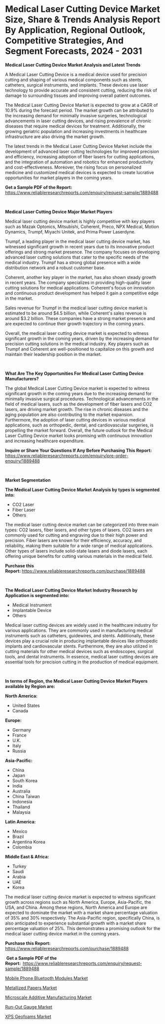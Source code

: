 <p><h1>Medical Laser Cutting Device Market Size, Share & Trends Analysis Report By Application, Regional Outlook, Competitive Strategies, And Segment Forecasts, 2024 - 2031</h1></p><p><strong>Medical Laser Cutting Device Market Analysis and Latest Trends</strong></p>
<p><p>A Medical Laser Cutting Device is a medical device used for precision cutting and shaping of various medical components such as stents, catheters, surgical instruments, and implants. These devices use laser technology to provide accurate and consistent cutting, reducing the risk of damage to surrounding tissues and improving overall patient outcomes.</p><p>The Medical Laser Cutting Device Market is expected to grow at a CAGR of 10.9% during the forecast period. The market growth can be attributed to the increasing demand for minimally invasive surgeries, technological advancements in laser cutting devices, and rising prevalence of chronic diseases that require medical devices for treatment. Additionally, the growing geriatric population and increasing investments in healthcare infrastructure are also driving the market growth.</p><p>The latest trends in the Medical Laser Cutting Device Market include the development of advanced laser cutting technologies for improved precision and efficiency, increasing adoption of fiber lasers for cutting applications, and the integration of automation and robotics for enhanced productivity and cost-effectiveness. Moreover, the rising focus on personalized medicine and customized medical devices is expected to create lucrative opportunities for market players in the coming years.</p></p>
<p><strong>Get a Sample PDF of the Report:&nbsp;</strong> <a href="https://www.reliableresearchreports.com/enquiry/request-sample/1889488">https://www.reliableresearchreports.com/enquiry/request-sample/1889488</a></p>
<p>&nbsp;</p>
<p><strong>Medical Laser Cutting Device Major Market Players</strong></p>
<p><p>Medical laser cutting device market is highly competitive with key players such as Mazak Optonics, Mitsubishi, Coherent, Preco, NPX Medical, Motion Dynamics, Trumpf, Miyachi Unitek, and Prima Power Laserdyne. </p><p>Trumpf, a leading player in the medical laser cutting device market, has witnessed significant growth in recent years due to its innovative product offerings and strong market presence. The company focuses on developing advanced laser cutting solutions that cater to the specific needs of the medical industry. Trumpf has a strong global presence with a wide distribution network and a robust customer base.</p><p>Coherent, another key player in the market, has also shown steady growth in recent years. The company specializes in providing high-quality laser cutting solutions for medical applications. Coherent's focus on innovation and continuous product development has helped it gain a competitive edge in the market.</p><p>Sales revenue for Trumpf in the medical laser cutting device market is estimated to be around $4.5 billion, while Coherent's sales revenue is around $3.2 billion. These companies have a strong market presence and are expected to continue their growth trajectory in the coming years.</p><p>Overall, the medical laser cutting device market is expected to witness significant growth in the coming years, driven by the increasing demand for precision cutting solutions in the medical industry. Key players such as Trumpf and Coherent are well-positioned to capitalize on this growth and maintain their leadership position in the market.</p></p>
<p>&nbsp;</p>
<p><strong>What Are The Key Opportunities For Medical Laser Cutting Device Manufacturers?</strong></p>
<p><p>The global Medical Laser Cutting Device market is expected to witness significant growth in the coming years due to the increasing demand for minimally invasive surgical procedures. Technological advancements in the field of medical lasers, such as the development of fiber lasers and CO2 lasers, are driving market growth. The rise in chronic diseases and the aging population are also contributing to the market expansion. Furthermore, the adoption of laser cutting devices in various medical applications, such as orthopedic, dental, and cardiovascular surgeries, is propelling the market forward. Overall, the future outlook for the Medical Laser Cutting Device market looks promising with continuous innovation and increasing healthcare expenditure.</p></p>
<p><strong>Inquire or Share Your Questions If Any Before Purchasing This Report:</strong> <a href="https://www.reliableresearchreports.com/enquiry/pre-order-enquiry/1889488">https://www.reliableresearchreports.com/enquiry/pre-order-enquiry/1889488</a></p>
<p>&nbsp;</p>
<p><strong>Market Segmentation</strong></p>
<p><strong>The Medical Laser Cutting Device Market Analysis by types is segmented into:</strong></p>
<p><ul><li>CO2 Laser</li><li>Fiber Laser</li><li>Others</li></ul></p>
<p><p>The medical laser cutting device market can be categorized into three main types: CO2 lasers, fiber lasers, and other types of lasers. CO2 lasers are commonly used for cutting and engraving due to their high power and precision. Fiber lasers are known for their efficiency, accuracy, and reliability, making them suitable for a wide range of medical applications. Other types of lasers include solid-state lasers and diode lasers, each offering unique benefits for cutting various materials in the medical field.</p></p>
<p><strong>Purchase this Report:&nbsp;</strong><a href="https://www.reliableresearchreports.com/purchase/1889488">https://www.reliableresearchreports.com/purchase/1889488</a></p>
<p>&nbsp;</p>
<p><strong>The Medical Laser Cutting Device Market Industry Research by Application is segmented into:</strong></p>
<p><ul><li>Medical Instrument</li><li>Implantable Device</li><li>Others</li></ul></p>
<p><p>Medical laser cutting devices are widely used in the healthcare industry for various applications. They are commonly used in manufacturing medical instruments such as catheters, guidewires, and stents. Additionally, these devices play a crucial role in producing implantable devices like orthopedic implants and cardiovascular stents. Furthermore, they are also utilized in cutting materials for other medical devices such as endoscopes, surgical tools, and dental instruments. In essence, medical laser cutting devices are essential tools for precision cutting in the production of medical equipment.</p></p>
<p>&nbsp;</p>
<p><strong>In terms of Region, the Medical Laser Cutting Device Market Players available by Region are:</strong></p>
<p>
    <p> <strong> North America: </strong>
        <ul>
            <li>United States</li>
            <li>Canada</li>
        </ul>
        </p> 
    <p> <strong> Europe: </strong>
        <ul>
            <li>Germany</li>
            <li>France</li>
            <li>U.K.</li>
            <li>Italy</li>
            <li>Russia</li>
        </ul>
        </p> 
    <p> <strong> Asia-Pacific: </strong>
        <ul>
            <li>China</li>
            <li>Japan</li>
            <li>South Korea</li>
            <li>India</li>
            <li>Australia</li>
            <li>China Taiwan</li>
            <li>Indonesia</li>
            <li>Thailand</li>
            <li>Malaysia</li>
        </ul>
        </p> 
    <p> <strong> Latin America: </strong>
        <ul>
            <li>Mexico</li>
            <li>Brazil</li>
            <li>Argentina Korea</li>
            <li>Colombia</li>
        </ul>
        </p> 
    <p> <strong> Middle East & Africa: </strong>
        <ul>
            <li>Turkey</li>
            <li>Saudi</li>
            <li>Arabia</li>
            <li>UAE</li>
            <li>Korea</li>
        </ul>
    </p>
    </p>
<p><p>The medical laser cutting device market is expected to witness significant growth across regions such as North America, Europe, Asia-Pacific, the USA, and China. Among these regions, North America and Europe are expected to dominate the market with a market share percentage valuation of 35% and 30% respectively. The Asia-Pacific region, specifically China, is also anticipated to experience substantial growth with a market share percentage valuation of 25%. This demonstrates a promising outlook for the medical laser cutting device market in the coming years.</p></p>
<p><strong>Purchase this Report: </strong><a href="https://www.reliableresearchreports.com/purchase/1889488">https://www.reliableresearchreports.com/purchase/1889488</a></p>
<p>&nbsp;<strong>Get a Sample PDF of the Report:&nbsp;&nbsp;</strong><a href="https://www.reliableresearchreports.com/enquiry/request-sample/1889488">https://www.reliableresearchreports.com/enquiry/request-sample/1889488</a></p>
<p><strong></strong></p>
<p><p><a href="https://fuschia-pecorino-a6d.notion.site/Mobile-Phone-Bluetooth-Modules-Market-Research-Report-Forecasted-for-Period-from-2024-2031-by-Mar-3b8f54cf47a24d95ae34651b71b3bd14">Mobile Phone Bluetooth Modules Market</a></p><p><a href="https://view.publitas.com/reportprime-1/metallized-papers-market-size-growing-and-forecasted-for-period-from-2024-2031-and-provides-complete-market-analysis-of-this-market/">Metallized Papers Market</a></p><p><a href="https://github.com/bobicer/Market-Research-Report-List-2/blob/main/microscale-additive-manufacturing-market.md">Microscale Additive Manufacturing Market</a></p><p><a href="https://github.com/globismark/Market-Research-Report-List-2/blob/main/run-out-gauge-market.md">Run-Out Gauge Market</a></p><p><a href="https://five-trouble-98a.notion.site/XPS-Geofoams-Market-Size-2024-2031-Global-Industrial-Analysis-Key-Geographical-Regions-Market-Sh-55992ffd2e934bccace58ff36ce020c4">XPS Geofoams Market</a></p></p>